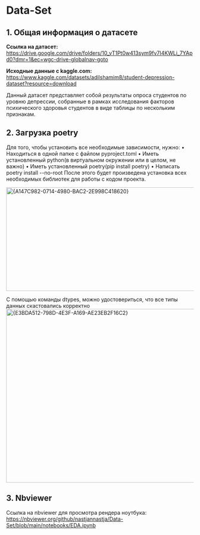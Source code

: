 # Data-Set
## 1. **Общая информация о датасете** 
 
**Ссылка на датасет:** https://drive.google.com/drive/folders/10_vT1Pt0w413sym9fv7I4KWLi_7YApd0?dmr=1&ec=wgc-drive-globalnav-goto

**Исходные данные с kaggle.com:** https://www.kaggle.com/datasets/adilshamim8/student-depression-dataset?resource=download

Данный датасет представляет собой результаты опроса студентов по уровню депрессии, собранные в рамках исследования факторов психического здоровья студентов в виде таблицы по нескольким признакам.



## 2. Загрузка poetry
Для того, чтобы установить все необходимые зависимости, нужно:
• Находиться в одной папке с файлом pyproject.toml
• Иметь установленный python(в виртуальном окружении или в целом, не важно)
• Иметь установленный poetry(pip install poetry)
• Написать poetry install --no-root
После этого будет произведена установка всех необходимых библиотек для работы с кодом проекта.

<img width="1850" height="278" alt="{A147C982-0714-4980-BAC2-2E998C418620}" src="https://github.com/user-attachments/assets/edc2678a-a906-4d82-b979-312356896179" />

С помощью команды dtypes, можно удостовериться, что все типы данных скастовались корректно
<img width="1313" height="466" alt="{E3BDA512-798D-4E3F-A169-AE23EB2F16C2}" src="https://github.com/user-attachments/assets/86f6652a-7346-442d-a96d-ee83b3b9997a" />

## 3. Nbviewer 
Ссылка на nbviewer для просмотра рендера ноутбука: https://nbviewer.org/github/nastjannastja/Data-Set/blob/main/notebooks/EDA.ipynb

